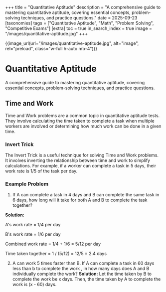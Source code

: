 +++
title = "Quantitative Aptitude"
description = "A comprehensive guide to mastering quantitative aptitude, covering essential concepts, problem-solving techniques, and practice questions."
date = 2025-09-23
[taxonomies]
tags = ["Quantitative Aptitude", "Math", "Problem Solving", "Competitive Exams"]
[extra]
toc = true
in_search_index = true
image = "/images/quantitative-aptitude.jpg"
+++


{{image_url(url="/images/quantitative-aptitude.jpg", alt="image", rel="preload", class="w-full h-auto mb-4")}}



# Quantitative Aptitude 
A comprehensive guide to mastering quantitative aptitude, covering essential concepts, problem-solving techniques, and practice questions. 

## Time and Work 
Time and Work problems are a common topic in quantitative aptitude tests. They involve calculating the time taken to complete a task when multiple workers are involved or determining how much work can be done in a given time. 
### Invert Trick 
The Invert Trick is a useful technique for solving Time and Work problems. It involves inverting the relationship between time and work to simplify calculations. For example, if a worker can complete a task in 5 days, their work rate is 1/5 of the task per day. 
### Example Problem 
1) If A can complete a task in 4 days and B can complete the same task in 6 days, how long will it take for both A and B to complete the task together? 

**Solution:** 

A's work rate = 1/4 per day 

B's work rate = 1/6 per day 

Combined work rate = 1/4 + 1/6 = 5/12 per day 

Time taken together = 1 / (5/12) = 12/5 = 2.4 days 

2) A can work 5 times faster than B. If A can complete a task in 60 days less than b to complete the work , in how many days does A and B individually complete the work?
**Solution:** 
Let the time taken by B to complete the work be x days. 
Then, the time taken by A to complete the work is (x - 60) days.





